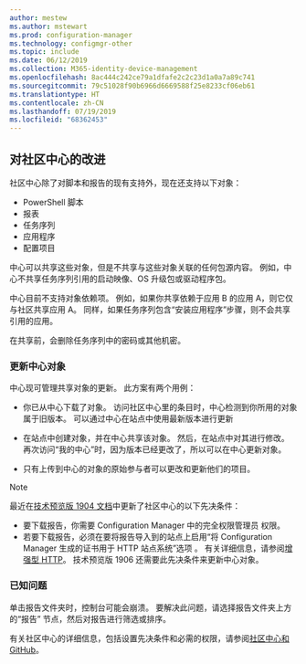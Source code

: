 ```yaml
---
author: mestew
ms.author: mstewart
ms.prod: configuration-manager
ms.technology: configmgr-other
ms.topic: include
ms.date: 06/12/2019
ms.collection: M365-identity-device-management
ms.openlocfilehash: 8ac444c242ce79a1dfafe2c2c23d1a0a7a89c741
ms.sourcegitcommit: 79c51028f90b6966d6669588f25e8233cf06eb61
ms.translationtype: HT
ms.contentlocale: zh-CN
ms.lasthandoff: 07/19/2019
ms.locfileid: "68362453"
---
```

## <a name="bkmk_hub"></a> 对社区中心的改进

<!--4224401 & 3555935-->

社区中心除了对脚本和报告的现有支持外，现在还支持以下对象：  

- PowerShell 脚本
- 报表
- 任务序列
- 应用程序
- 配置项目  

中心可以共享这些对象，但是不共享与这些对象关联的任何包源内容。 例如，中心不共享任务序列引用的启动映像、OS 升级包或驱动程序包。

中心目前不支持对象依赖项。 例如，如果你共享依赖于应用 B 的应用 A，则它仅与社区共享应用 A。 同样，如果任务序列包含“安装应用程序”步骤，则不会共享引用的应用。

在共享前，会删除任务序列中的密码或其他机密。

### <a name="updating-hub-objects"></a>更新中心对象

中心现可管理共享对象的更新。 此方案有两个用例：

- 你已从中心下载了对象。 访问社区中心里的条目时，中心检测到你所用的对象属于旧版本。 可以通过中心在站点中使用最新版本进行更新

- 在站点中创建对象，并在中心共享该对象。 然后，在站点中对其进行修改。 再次访问“我的中心”时，因为版本已经更改了，所以可以在中心更新对象。

- 只有上传到中心的对象的原始参与者可以更改和更新他们的项目。

> [!NOTE]
> 最近在[技术预览版 1904 文档](/sccm/core/get-started/2019/technical-preview-1904#community-hub-and-github)中更新了社区中心的以下先决条件：
> - 要下载报告，你需要 Configuration Manager 中的完全权限管理员  权限。
> - 若要下载报告，必须在要将报告导入到的站点上启用“将 Configuration Manager 生成的证书用于 HTTP 站点系统”选项  。 有关详细信息，请参阅[增强型 HTTP](/sccm/core/plan-design/hierarchy/enhanced-http)。 技术预览版 1906 还需要此先决条件来更新中心对象。

### <a name="known-issues"></a>已知问题

单击报告文件夹时，控制台可能会崩溃。 要解决此问题，请选择报告文件夹上方的“报告”  节点，然后对报告进行筛选或排序。

有关社区中心的详细信息，包括设置先决条件和必需的权限，请参阅[社区中心和 GitHub](/sccm/core/get-started/2019/technical-preview-1904#community-hub-and-github)。 

